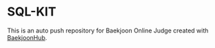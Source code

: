 # SQL-KIT
This is an auto push repository for Baekjoon Online Judge created with [BaekjoonHub](https://github.com/BaekjoonHub/BaekjoonHub).
